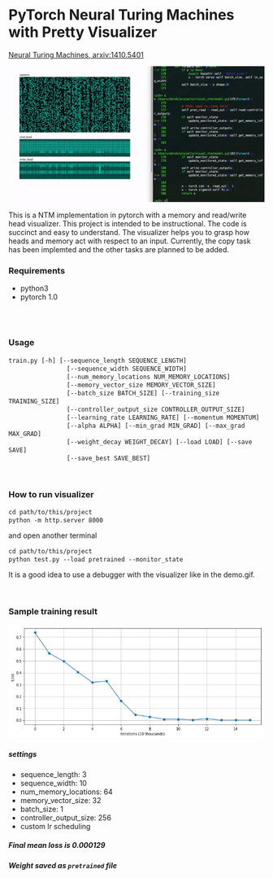 # PyTorch Neural Turing Machines with Pretty Visualizer
[Neural Turing Machines, arxiv:1410.5401](https://arxiv.org/abs/1410.5401)

![](demo.gif)

This is a NTM implementation in pytorch with a memory and read/write
head visualizer. This project is intended to be instructional.
The code is succinct and easy to understand.
The visualizer helps you to
grasp how heads and memory act with respect to an input. Currently,
the copy task has been implemted and the other tasks are planned to be
added.

### Requirements
- python3
- pytorch 1.0
<br>
<br>

### Usage
```
train.py [-h] [--sequence_length SEQUENCE_LENGTH]
                [--sequence_width SEQUENCE_WIDTH]
                [--num_memory_locations NUM_MEMORY_LOCATIONS]
                [--memory_vector_size MEMORY_VECTOR_SIZE]
                [--batch_size BATCH_SIZE] [--training_size TRAINING_SIZE]
                [--controller_output_size CONTROLLER_OUTPUT_SIZE]
                [--learning_rate LEARNING_RATE] [--momentum MOMENTUM]
                [--alpha ALPHA] [--min_grad MIN_GRAD] [--max_grad MAX_GRAD]
                [--weight_decay WEIGHT_DECAY] [--load LOAD] [--save SAVE]
                [--save_best SAVE_BEST]
```
<br>

### How to run visualizer

```
cd path/to/this/project
python -m http.server 8000
```
and open another terminal

```
cd path/to/this/project
python test.py --load pretrained --monitor_state
```

It is a good idea to use a debugger with the visualizer like in the demo.gif.

<br>

### Sample training result
![](loss.png)
##### settings
- sequence_length: 3
- sequence_width: 10
- num_memory_locations: 64
- memory_vector_size: 32
- batch_size: 1
- controller_output_size: 256
- custom lr scheduling

##### Final mean loss is 0.000129
##### Weight saved as `pretrained` file
